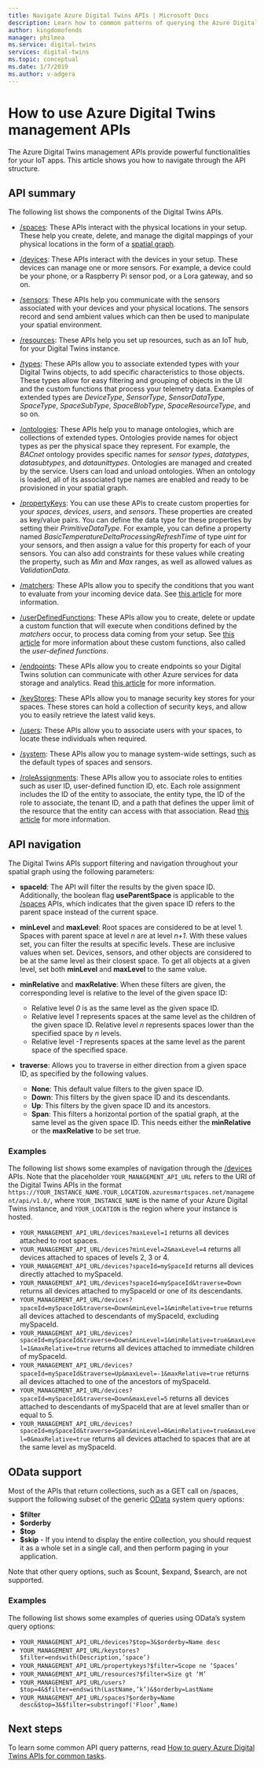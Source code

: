 ```yaml
---
title: Navigate Azure Digital Twins APIs | Microsoft Docs
description: Learn how to common patterns of querying the Azure Digital Twins management APIs.
author: kingdomofends
manager: philmea
ms.service: digital-twins
services: digital-twins
ms.topic: conceptual
ms.date: 1/7/2019
ms.author: v-adgera
---
```


# How to use Azure Digital Twins management APIs

The Azure Digital Twins management APIs provide powerful functionalities for your IoT apps. This article shows you how to navigate through the API structure.  

## API summary

The following list shows the components of the Digital Twins APIs.

* [/spaces](https://docs.westcentralus.azuresmartspaces.net/management/swagger/ui/index#!/Spaces): These APIs interact with the physical locations in your setup. These help you create, delete, and manage the digital mappings of your physical locations in the form of a [spatial graph](concepts-objectmodel-spatialgraph.md#spatial-intelligence-graph).

* [/devices](https://docs.westcentralus.azuresmartspaces.net/management/swagger/ui/index#!/Devices): These APIs interact with the devices in your setup. These devices can manage one or more sensors. For example, a device could be your phone, or a Raspberry Pi sensor pod, or a Lora gateway, and so on.

* [/sensors](https://docs.westcentralus.azuresmartspaces.net/management/swagger/ui/index#!/Sensors): These APIs help you communicate with the sensors associated with your devices and your physical locations. The sensors record and send ambient values which can then be used to manipulate your spatial environment.  

* [/resources](https://docs.westcentralus.azuresmartspaces.net/management/swagger/ui/index#!/Resources): These APIs help you set up resources, such as an IoT hub, for your Digital Twins instance.

* [/types](https://docs.westcentralus.azuresmartspaces.net/management/swagger/ui/index#!/Types): These APIs allow you to associate extended types with your Digital Twins objects, to add specific characteristics to those objects. These types allow for easy filtering and grouping of objects in the UI and the custom functions that process your telemetry data. Examples of extended types are *DeviceType*, *SensorType*, *SensorDataType*, *SpaceType*, *SpaceSubType*, *SpaceBlobType*, *SpaceResourceType*, and so on.

* [/ontologies](https://docs.westcentralus.azuresmartspaces.net/management/swagger/ui/index#/Ontologies): These APIs help you to manage ontologies, which are collections of extended types. Ontologies provide names for object types as per the physical space they represent. For example, the *BACnet* ontology provides specific names for *sensor types*, *datatypes*, *datasubtypes*, and *dataunittypes*. Ontologies are managed and created by the service. Users can load and unload ontologies. When an ontology is loaded, all of its associated type names are enabled and ready to be provisioned in your spatial graph. 

* [/propertyKeys](https://docs.westcentralus.azuresmartspaces.net/management/swagger/ui/index#/PropertyKeys): You can use these APIs to create custom properties for your *spaces*, *devices*, *users*, and *sensors*. These properties are created as key/value pairs. You can define the data type for these properties by setting their *PrimitiveDataType*. For example, you can define a property named *BasicTemperatureDeltaProcessingRefreshTime* of type *uint* for your sensors, and then assign a value for this property for each of your sensors. You can also add constraints for these values while creating the property, such as *Min* and *Max* ranges, as well as allowed values as *ValidationData*.

* [/matchers](https://docs.westcentralus.azuresmartspaces.net/management/swagger/ui/index#/Matchers): These APIs allow you to specify the conditions that you want to evaluate from your incoming device data. See [this article](concepts-user-defined-functions.md#matchers) for more information. 

* [/userDefinedFunctions](https://docs.westcentralus.azuresmartspaces.net/management/swagger/ui/index#/UserDefinedFunctions): These APIs allow you to create, delete or update a custom function that will execute when conditions defined by the *matchers* occur, to process data coming from your setup. See [this article](concepts-user-defined-functions.md#user-defined-functions) for more information about these custom functions, also called the *user-defined functions*. 

* [/endpoints](https://docs.westcentralus.azuresmartspaces.net/management/swagger/ui/index#/Endpoints): These APIs allow you to create endpoints so your Digital Twins solution can communicate with other Azure services for data storage and analytics. Read [this article](concepts-events-routing.md) for more information. 

* [/keyStores](https://docs.westcentralus.azuresmartspaces.net/management/swagger/ui/index#/KeyStores): These APIs allow you to manage security key stores for your spaces. These stores can hold a collection of security keys, and allow you to easily retrieve the latest valid keys.

* [/users](https://docs.westcentralus.azuresmartspaces.net/management/swagger/ui/index#!/Users): These APIs allow you to associate users with your spaces, to locate these individuals when required. 

* [/system](https://docs.westcentralus.azuresmartspaces.net/management/swagger/ui/index#!/System): These APIs allow you to manage system-wide settings, such as the default types of spaces and sensors. 

* [/roleAssignments](https://docs.westcentralus.azuresmartspaces.net/management/swagger/ui/index#!/RoleAssignments): These APIs allow you to associate roles to entities such as user ID, user-defined function ID, etc. Each role assignment includes the ID of the entity to associate, the entity type, the ID of the role to associate, the tenant ID, and a path that defines the upper limit of the resource that the entity can access with that association. Read [this article](security-role-based-access-control.md) for more information.


## API navigation

The Digital Twins APIs support filtering and navigation throughout your spatial graph using the following parameters:

- **spaceId**: 
The API will filter the results by the given space ID. Additionally, the boolean flag **useParentSpace** is applicable to the [/spaces](https://docs.westcentralus.azuresmartspaces.net/management/swagger/ui/index#!/Spaces) APIs, which indicates that the given space ID refers to the parent space instead of the current space. 

- **minLevel** and **maxLevel**: 
Root spaces are considered to be at level 1. Spaces with parent space at level *n* are at level *n+1*. With these values set, you can filter the results at specific levels. These are inclusive values when set. Devices, sensors, and other objects are considered to be at the same level as their closest space. To get all objects at a given level, set both **minLevel** and **maxLevel** to the same value.

- **minRelative** and **maxRelative**: 
When these filters are given, the corresponding level is relative to the level of the given space ID:
   - Relative level *0* is as the same level as the given space ID.
   - Relative level *1* represents spaces at the same level as the children of the given space ID. Relative level *n* represents spaces lower than the specified space by *n* levels.
   - Relative level *-1* represents spaces at the same level as the parent space of the specified space.

- **traverse**: 
Allows you to traverse in either direction from a given space ID, as specified by the following values.
   - **None**: This default value filters to the given space ID.
   - **Down**: This filters by the given space ID and its descendants. 
   - **Up**: This filters by the given space ID and its ancestors. 
   - **Span**: This filters a horizontal portion of the spatial graph, at the same level as the given space ID. This needs either the **minRelative** or the **maxRelative** to be set true. 


### Examples

The following list shows some examples of navigation through the [/devices](https://docs.westcentralus.azuresmartspaces.net/management/swagger/ui/index#!/Devices) APIs. Note that the placeholder `YOUR_MANAGEMENT_API_URL` refers to the URI of the Digital Twins APIs in the format `https://YOUR_INSTANCE_NAME.YOUR_LOCATION.azuresmartspaces.net/management/api/v1.0/`, where `YOUR_INSTANCE_NAME` is the name of your Azure Digital Twins instance, and `YOUR_LOCATION` is the region where your instance is hosted.

- `YOUR_MANAGEMENT_API_URL/devices?maxLevel=1` returns all devices attached to root spaces.
- `YOUR_MANAGEMENT_API_URL/devices?minLevel=2&maxLevel=4` returns all devices attached to spaces of levels 2, 3 or 4.
- `YOUR_MANAGEMENT_API_URL/devices?spaceId=mySpaceId` returns all devices directly attached to mySpaceId.
- `YOUR_MANAGEMENT_API_URL/devices?spaceId=mySpaceId&traverse=Down` returns all devices attached to mySpaceId or one of its descendants.
- `YOUR_MANAGEMENT_API_URL/devices?spaceId=mySpaceId&traverse=Down&minLevel=1&minRelative=true` returns all devices attached to descendants of mySpaceId, excluding mySpaceId.
- `YOUR_MANAGEMENT_API_URL/devices?spaceId=mySpaceId&traverse=Down&minLevel=1&minRelative=true&maxLevel=1&maxRelative=true` returns all devices attached to immediate children of mySpaceId.
- `YOUR_MANAGEMENT_API_URL/devices?spaceId=mySpaceId&traverse=Up&maxLevel=-1&maxRelative=true` returns all devices attached to one of the ancestors of mySpaceId.
- `YOUR_MANAGEMENT_API_URL/devices?spaceId=mySpaceId&traverse=Down&maxLevel=5` returns all devices attached to descendants of mySpaceId that are at level smaller than or equal to 5.
- `YOUR_MANAGEMENT_API_URL/devices?spaceId=mySpaceId&traverse=Span&minLevel=0&minRelative=true&maxLevel=0&maxRelative=true` returns all devices attached to spaces that are at the same level as mySpaceId.


## OData support
Most of the APIs that return collections, such as a GET call on /spaces, support the following subset of the generic [OData](https://www.odata.org/getting-started/basic-tutorial/#queryData) system query options:  

* **$filter**
* **$orderby** 
* **$top**
* **$skip** - If you intend to display the entire collection, you should request it as a whole set in a single call, and then perform paging in your application. 

Note that other query options, such as $count, $expand, $search, are not supported.

### Examples

The following list shows some examples of queries using OData’s system query options:

- `YOUR_MANAGEMENT_API_URL/devices?$top=3&$orderby=Name desc`
- `YOUR_MANAGEMENT_API_URL/keystores?$filter=endswith(Description,’space’)`
- `YOUR_MANAGEMENT_API_URL/propertykeys?$filter=Scope ne ‘Spaces’`
- `YOUR_MANAGEMENT_API_URL/resources?$filter=Size gt ‘M’`
- `YOUR_MANAGEMENT_API_URL/users?$top=4&$filter=endswith(LastName,’k’)&$orderby=LastName`
- `YOUR_MANAGEMENT_API_URL/spaces?$orderby=Name desc&$top=3&$filter=substringof('Floor’,Name)`
 

## Next steps

To learn some common API query patterns, read [How to query Azure Digital Twins APIs for common tasks](how-to-query-common-apis.md).


